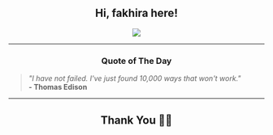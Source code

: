 <h2 align="center"> Hi, fakhira here!</h2>

<p align="center">
<a href="https://github.com/fakhiralkda" alt="github streak"><img src="https://dvst-streak.herokuapp.com/?user=fakhiralkda&theme=tokyonight&fire=DD472C"></a>
</p>

<hr>
<h3 align="center">Quote of The Day</h3>
<p align="center">
<blockquote>
<i>"I have not failed. I've just found 10,000 ways that won't work."</i>
<br>
<b>- Thomas Edison</b>
</blockquote>
</p>


<hr>
<h2 align="center">Thank You 🙏🏼</h2>
